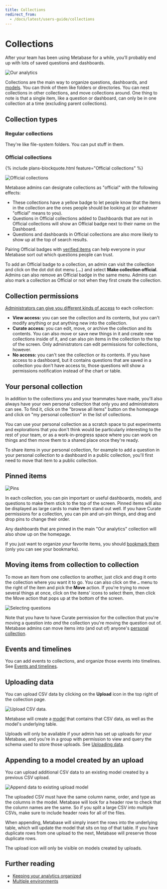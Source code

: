 ```yaml
---
title: Collections
redirect_from:
  - /docs/latest/users-guide/collections
---
```


# Collections

After your team has been using Metabase for a while, you’ll probably end up with lots of saved questions and dashboards.

![Our analytics](./images/our-analytics-page.png)

Collections are the main way to organize questions, dashboards, and [models][models]. You can think of them like folders or directories. You can nest collections in other collections, and move collections around. One thing to note is that a single item, like a question or dashboard, can only be in one collection at a time (excluding parent collections).

## Collection types

### Regular collections

They're like file-system folders. You can put stuff in them.

### Official collections

{% include plans-blockquote.html feature="Official collections" %}

![Official collections](./images/official-collection.png)

Metabase admins can designate collections as "official" with the following effects:

- These collections have a yellow badge to let people know that the items in the collection are the ones people should be looking at (or whatever "official" means to you).
- Questions in Official collections added to Dashboards that are not in Official collections will show an Official badge next to their name on the Dashboard.
- Questions and dashboards in Official collections are also more likely to show up at the top of search results.

Pairing Official badges with [verified items](./exploration.md#verified-items) can help everyone in your Metabase sort out which questions people can trust.

To add an Official badge to a collection, an admin can visit the collection and click on the dot dot dot menu (**...**) and select **Make collection official**. Admins can also remove an Official badge in the same menu. Admins can also mark a collection as Official or not when they first create the collection.

## Collection permissions

[Administrators can give you different kinds of access](../permissions/collections.md) to each collection:

- **View access:** you can see the collection and its contents, but you can't modify anything or put anything new into the collection.
- **Curate access:** you can edit, move, or archive the collection and its contents. You can also move or save new things in it and create new collections inside of it, and can also pin items in the collection to the top of the screen. Only administrators can edit permissions for collections, however.
- **No access:** you can't see the collection or its contents. If you have access to a dashboard, but it contains questions that are saved in a collection you don't have access to, those questions will show a permissions notification instead of the chart or table.

## Your personal collection

In addition to the collections you and your teammates have made, you'll also always have your own personal collection that only you and administrators can see. To find it, click on the "browse all items" button on the homepage and click on "my personal collection" in the list of collections.

You can use your personal collection as a scratch space to put experiments and explorations that you don't think would be particularly interesting to the rest of your team, or as a work-in-progress space where you can work on things and then move them to a shared place once they're ready.

To share items in your personal collection, for example to add a question in your personal collection to a dashboard in a public collection, you'll first need to move that item to a public collection.

## Pinned items

![Pins](./images/pinned-items.png)

In each collection, you can pin important or useful dashboards, models, and questions to make them stick to the top of the screen. Pinned items will also be displayed as large cards to make them stand out well. If you have Curate permissions for a collection, you can pin and un-pin things, and drag and drop pins to change their order.

Any dashboards that are pinned in the main "Our analytics" collection will also show up on the homepage.

If you just want to organize _your_ favorite items, you should [bookmark them](./exploration.md#bookmarks) (only you can see your bookmarks).

## Moving items from collection to collection

To move an item from one collection to another, just click and drag it onto the collection where you want it to go. You can also click on the `…` menu to the right of the item and pick the **Move** action. If you're trying to move several things at once, click on the items' icons to select them, then click the Move action that pops up at the bottom of the screen.

![Selecting questions](./images/question-checkbox.png)

Note that you have to have Curate permission for the collection that you're moving a question into _and_ the collection you're moving the question out of. Metabase admins can move items into (and out of) anyone's [personal collection](#your-personal-collection).

## Events and timelines

You can add events to collections, and organize those events into timelines. See [Events and timelines](events-and-timelines.md).

## Uploading data

You can upload CSV data by clicking on the **Upload** icon in the top right of the collection page.

![Upload CSV data](../databases/images/upload-icon.png).

Metabase will create a [model](../data-modeling/models.md) that contains that CSV data, as well as the model's underlying table.

Uploads will only be available if your admin has set up uploads for your Metabase, and you're in a group with permission to view and query the schema used to store those uploads. See [Uploading data](../databases/uploads.md).

## Appending to a model created by an upload

You can upload additional CSV data to an existing model created by a previous CSV upload.

![Append data to existing upload model](./images/append-data.png)

The uploaded CSV must have the same column name, order, and type as the columns in the model. Metabase will look for a header row to check that the column names are the same. So if you split a large CSV into multiple CSVs, make sure to include header rows for all of the files.

When appending, Metabase will simply insert the rows into the underlying table, which will update the model that sits on top of that table. If you have duplicate rows from one upload to the next, Metabase will preserve those duplicate rows.

The upload icon will only be visible on models created by uploads.

## Further reading

- [Keeping your analytics organized](https://www.metabase.com/learn/administration/same-page)
- [Multiple environments](https://www.metabase.com/learn/administration/multi-env#one-collection-per-environment)

[dashboards]: ../dashboards/introduction.md
[models]: ../data-modeling/models.md
